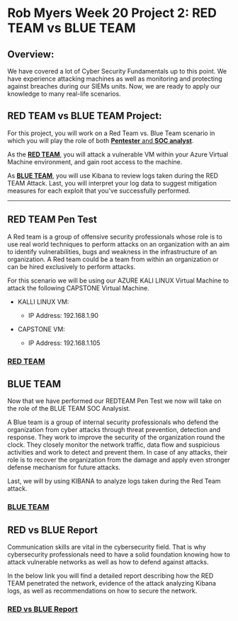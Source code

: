 # Rob Myers Week 20 Project 2: RED TEAM vs BLUE TEAM

## Overview:

We have covered a lot of Cyber Security Fundamentals up to this point. We have experience attacking machines as well as monitoring and protecting against breaches during our SIEMs units. Now, we are ready to apply our knowledge to many real-life scenarios. 

## RED TEAM vs BLUE TEAM Project:

For this project, you will work on a Red Team vs. Blue Team scenario in which you will play the role of both <u>**Pentester** and **SOC analyst**</u>.

As the <u>**RED TEAM**</u>, you will attack a vulnerable VM within your Azure Virtual Machine environment, and gain root access to the machine. 


As <u>**BLUE TEAM**</u>, you will use Kibana to review logs taken during the RED TEAM Attack. Last, you will interpret your log data to suggest mitigation measures for each exploit that you've successfully performed.

---

## RED TEAM Pen Test

A Red team is a group of offensive security professionals whose role is to use real world techniques to perform attacks on an organization with an aim to identify vulnerabilities, bugs and weakness in the infrastructure of an organization. A Red team could be a team from within an organization or can be hired exclusively to perform attacks. 

For this scenario we will be using our AZURE KALI LINUX Virtual Machine to attack the following CAPSTONE Virtual Machine.

* KALLI LINUX VM:
    
    - IP Address: 192.168.1.90

* CAPSTONE VM:

    - IP Address: 192.168.1.105 

### [RED TEAM](IMAGE/REDTEAM.md)  

## BLUE TEAM 

Now that we have performed our REDTEAM Pen Test we now will take on the role of the BLUE TEAM SOC Analysist.

A Blue team is a group of internal security professionals who defend the organization from cyber attacks through threat prevention, detection and response. They work to improve the security of the organization round the clock. They closely monitor the network traffic, data flow and suspicious activities and work to detect and prevent them. In case of any attacks, their role is to recover the organization from the damage and apply even stronger defense mechanism for future attacks.

Last, we will by using KIBANA to analyze logs taken during the Red Team attack.

### [BLUE TEAM](IMAGE/BLUETEAM.md)  

## RED vs BLUE Report

Communication skills are vital in the cybersecurity field. That is why cybersecurity professionals need to have a solid foundation knowing how to attack vulnerable networks as well as how to defend against attacks.

In the below link you will find a detailed report describing how the RED TEAM penetrated the network, evidence of the attack analyzing Kibana logs, as well as recommendations on how to secure the network.

### [RED vs BLUE Report](https://docs.google.com/presentation/d/1oIb_I9fsn5YTH5ajB-SNCZrTIrE-fZVwhRBUR_jbBMk/edit#slide=id.g8798eb4c44_0_205)   

 





